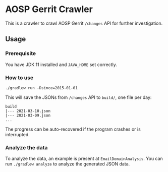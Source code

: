 # AOSP Gerrit Crawler

This is a crawler to crawl AOSP Gerrit `/changes` API for further investigation.

## Usage

### Prerequisite

You have JDK 11 installed and `JAVA_HOME` set correctly.

### How to use

```
./gradlew run -Dsince=2015-01-01
```

This will save the JSONs from `/changes` API to `build/`, one file per day:

```
build 
|--- 2021-03-10.json
|--- 2021-03-09.json
...
```

The progress can be auto-recovered if the program crashes or is interrupted.  

### Analyze the data

To analyze the data, an example is present at `EmailDomainAnalysis`. 
You can run `./gradlew analyze` to analyze the generated JSON data.